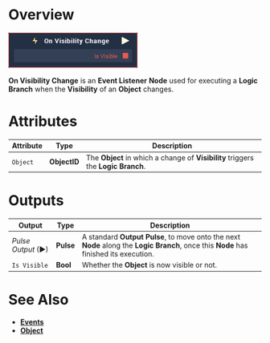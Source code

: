# Overview

![The On Visibility Change Node.](../../../.gitbook/assets/node-on-visibility-change.png)

**On Visibility Change** is an **Event Listener** **Node** used for executing a **Logic Branch** when the **Visibility** of an **Object** changes.

# Attributes

|Attribute|Type|Description|
|---|---|---|
| `Object` | **ObjectID** | The **Object** in which a change of **Visibility** triggers the **Logic Branch**. |


# Outputs

|Output|Type|Description|
|---|---|---|
|*Pulse Output* (►)|**Pulse**|A standard **Output Pulse**, to move onto the next **Node** along the **Logic Branch**, once this **Node** has finished its execution.|
| `Is Visible` | **Bool** | Whether the **Object** is now visible or not. |

# See Also

* [**Events**](../README.md)
* [**Object**](README.md)
  

